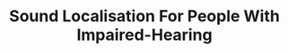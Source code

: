 ---
layout: poster
category: 'Poster'
title: "Sound Localisation For People With Impaired-Hearing"
authors: Benjamin M. Gorman
image-url: "/assets/images/posters/soundlocalisation_thumb.png"
---